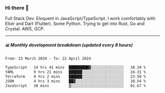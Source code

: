 ### Hi there 👋

Full Stack Dev. Eloquent in JavaScript/TypeScript. I work comfortably with Elixir and Dart (Flutter). Some Python. Trying to get into Rust, Go and Crystal. AWS, GCP.

***

##### 📊 Monthly development breakdown (updated every 8 hours)

<!--START_SECTION:waka-->

```txt
From: 23 March 2024 - To: 22 April 2024

TypeScript   14 hrs 41 mins  █████████▓░░░░░░░░░░░░░░░   38.20 %
YAML         9 hrs 21 mins   ██████░░░░░░░░░░░░░░░░░░░   24.31 %
Terraform    9 hrs 2 mins    ██████░░░░░░░░░░░░░░░░░░░   23.50 %
JSON         4 hrs 3 mins    ██▓░░░░░░░░░░░░░░░░░░░░░░   10.54 %
JavaScript   38 mins         ▒░░░░░░░░░░░░░░░░░░░░░░░░   01.67 %
```

<!--END_SECTION:waka-->
